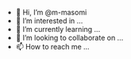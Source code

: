 - 👋 Hi, I’m @m-masomi
- 👀 I’m interested in ...
- 🌱 I’m currently learning ...
- 💞️ I’m looking to collaborate on ...
- 📫 How to reach me ...

<!---
m-masomi/m-masomi is a ✨ special ✨ repository because its `README.md` (this file) appears on your GitHub profile.
You can click the Preview link to take a look at your changes.
--->
